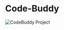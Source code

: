 # Code-Buddy

![CodeBuddy Project](https://github.com/KetanMashere/Code-Buddy/assets/139319300/4803be6a-3103-4b34-8393-d43876d42e80)
